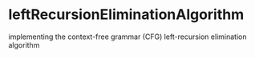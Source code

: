 # leftRecursionEliminationAlgorithm
implementing the context-free grammar (CFG) left-recursion elimination algorithm
